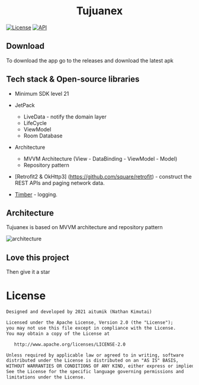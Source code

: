 <h1 align="center">Tujuanex</h1>

<p>
<a href="https://opensource.org/licenses/Apache-2.0"><img alt="License" src="https://img.shields.io/badge/License-Apache%202.0-blue.svg"/></a>
  <a href="https://android-arsenal.com/api?level=21"><img alt="API" src="https://img.shields.io/badge/API-21%2B-brightgreen.svg?style=flat"/></a>
</p>

## Download
To download the app go to the releases and download the latest apk

## Tech stack & Open-source libraries
- Minimum SDK level 21
- JetPack
    - LiveData - notify the domain layer
    - LifeCycle 
    - ViewModel
    - Room Database
- Architecture
  - MVVM Architecture (View - DataBinding - ViewModel - Model)
  - Repository pattern
  
- [Retrofit2 & OkHttp3] (https://github.com/square/retrofit) - construct the REST APIs and paging network data.
- [Timber](https://github.com/JakeWharton/timber) - logging.

## Architecture
Tujuanex is based on MVVM architecture and repository pattern

![architecture](https://user-images.githubusercontent.com/24237865/77502018-f7d36000-6e9c-11ea-92b0-1097240c8689.png)

## Love this project

Then give it a star

# License
```xml
Designed and developed by 2021 aitumik (Nathan Kimutai)

Licensed under the Apache License, Version 2.0 (the "License");
you may not use this file except in compliance with the License.
You may obtain a copy of the License at

   http://www.apache.org/licenses/LICENSE-2.0

Unless required by applicable law or agreed to in writing, software
distributed under the License is distributed on an "AS IS" BASIS,
WITHOUT WARRANTIES OR CONDITIONS OF ANY KIND, either express or implied.
See the License for the specific language governing permissions and
limitations under the License.
```
